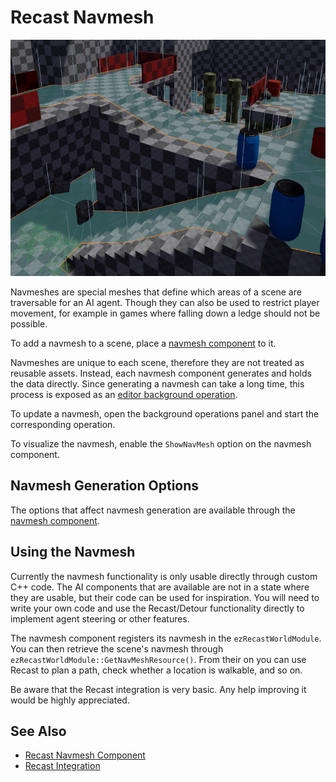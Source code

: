 # Recast Navmesh

![Navmesh](media/navmesh.jpg)

Navmeshes are special meshes that define which areas of a scene are traversable for an AI agent. Though they can also be used to restrict player movement, for example in games where falling down a ledge should not be possible.

To add a navmesh to a scene, place a [navmesh component](recast-navmesh-component.md) to it.

Navmeshes are unique to each scene, therefore they are not treated as reusable assets. Instead, each navmesh component generates and holds the data directly. Since generating a navmesh can take a long time, this process is exposed as an [editor background operation](../../editor/editor-bg-operations.md).

To update a navmesh, open the background operations panel and start the corresponding operation.

To visualize the navmesh, enable the `ShowNavMesh` option on the navmesh component.

## Navmesh Generation Options

The options that affect navmesh generation are available through the [navmesh component](recast-navmesh-component.md).

## Using the Navmesh

Currently the navmesh functionality is only usable directly through custom C++ code. The AI components that are available are not in a state where they are usable, but their code can be used for inspiration. You will need to write your own code and use the Recast/Detour functionality directly to implement agent steering or other features.

The navmesh component registers its navmesh in the `ezRecastWorldModule`. You can then retrieve the scene's navmesh through `ezRecastWorldModule::GetNavMeshResource()`. From their on you can use Recast to plan a path, check whether a location is walkable, and so on.

Be aware that the Recast integration is very basic. Any help improving it would be highly appreciated.

## See Also

* [Recast Navmesh Component](recast-navmesh-component.md)
* [Recast Integration](recast.md)

